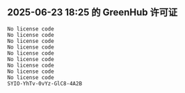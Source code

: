 ## 2025-06-23 18:25 的 GreenHub 许可证
```
No license code
No license code
No license code
No license code
No license code
No license code
No license code
No license code
No license code
SYIO-YhTv-0vYz-GlC8-4A2B
```
